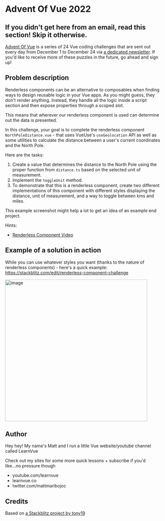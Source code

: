 # Advent Of Vue 2022

## If you didn't get here from an email, read this section! Skip it otherwise.

[Advent Of Vue](https://adventofvue.com) is a series of 24 Vue coding challenges that are sent out every day from December 1 to December 24 via [a dedicated newsletter](https://www.getrevue.co/profile/AdventOfVue). If you'd like to receive more of these puzzles in the future, go ahead and sign up!

## Problem description

Renderless components can be an alternative to composables when finding ways to design reusable logic in your Vue apps. As you might guess, they don't render anything. Instead, they handle all the logic inside a script section and then expose properties through a scoped slot.

This means that wherever our renderless component is used can determine out the data is presented.

In this challenge, your goal is to complete the renderless component `NorthPoleDistance.vue` - that uses VueUse's `useGeolocation` API as well as some utilities to calculate the distance between a user's current coordinates and the North Pole.

Here are the tasks:

1. Create a value that determines the distance to the North Pole using the proper function from `distance.ts` based on the selected unit of measurement.
2. Implement the `toggleUnit` method.
3. To demonstrate that this is a renderless component, create two different implementations of this component with different styles displaying the distance, unit of measurement, and a way to toggle between kms and miles.

This example screenshot might help a lot to get an idea of an example end project.

Hints:

- [Renderless Component Video](https://www.youtube.com/watch?v=2fuENUWU7Vk)

## Example of a solution in action

While you can use whatever styles you want (thanks to the nature of renderless components) - here's a quick example: https://stackblitz.com/edit/renderless-component-challenge

<img width="461" alt="image" src="https://user-images.githubusercontent.com/18535681/208250518-e9552a44-a31f-4352-b9d7-b96c78937fa6.png">


## Author

Hey hey! My name's Matt and I run a little Vue website/youtube channel called LearnVue

Check out my sites for some more quick lessons + subscribe if you'd like...no pressure though

- youtube.com/learnvue
- learnvue.co
- twitter.com/mattmaribojoc

## Credits

Based on [a Stackblitz project by tony19](https://stackblitz.com/edit/vue3-vite-starter)
